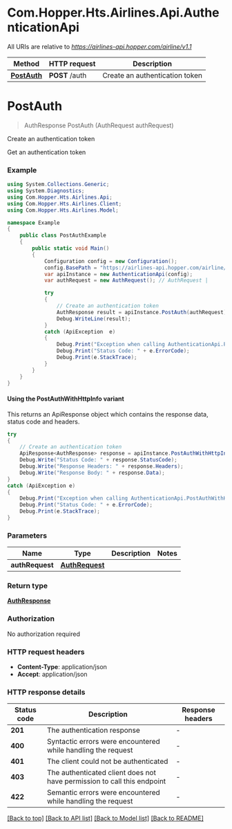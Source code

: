# Com.Hopper.Hts.Airlines.Api.AuthenticationApi

All URIs are relative to *https://airlines-api.hopper.com/airline/v1.1*

| Method | HTTP request | Description |
|--------|--------------|-------------|
| [**PostAuth**](AuthenticationApi.md#postauth) | **POST** /auth | Create an authentication token |

<a id="postauth"></a>
# **PostAuth**
> AuthResponse PostAuth (AuthRequest authRequest)

Create an authentication token

Get an authentication token

### Example
```csharp
using System.Collections.Generic;
using System.Diagnostics;
using Com.Hopper.Hts.Airlines.Api;
using Com.Hopper.Hts.Airlines.Client;
using Com.Hopper.Hts.Airlines.Model;

namespace Example
{
    public class PostAuthExample
    {
        public static void Main()
        {
            Configuration config = new Configuration();
            config.BasePath = "https://airlines-api.hopper.com/airline/v1.1";
            var apiInstance = new AuthenticationApi(config);
            var authRequest = new AuthRequest(); // AuthRequest | 

            try
            {
                // Create an authentication token
                AuthResponse result = apiInstance.PostAuth(authRequest);
                Debug.WriteLine(result);
            }
            catch (ApiException  e)
            {
                Debug.Print("Exception when calling AuthenticationApi.PostAuth: " + e.Message);
                Debug.Print("Status Code: " + e.ErrorCode);
                Debug.Print(e.StackTrace);
            }
        }
    }
}
```

#### Using the PostAuthWithHttpInfo variant
This returns an ApiResponse object which contains the response data, status code and headers.

```csharp
try
{
    // Create an authentication token
    ApiResponse<AuthResponse> response = apiInstance.PostAuthWithHttpInfo(authRequest);
    Debug.Write("Status Code: " + response.StatusCode);
    Debug.Write("Response Headers: " + response.Headers);
    Debug.Write("Response Body: " + response.Data);
}
catch (ApiException e)
{
    Debug.Print("Exception when calling AuthenticationApi.PostAuthWithHttpInfo: " + e.Message);
    Debug.Print("Status Code: " + e.ErrorCode);
    Debug.Print(e.StackTrace);
}
```

### Parameters

| Name | Type | Description | Notes |
|------|------|-------------|-------|
| **authRequest** | [**AuthRequest**](AuthRequest.md) |  |  |

### Return type

[**AuthResponse**](AuthResponse.md)

### Authorization

No authorization required

### HTTP request headers

 - **Content-Type**: application/json
 - **Accept**: application/json


### HTTP response details
| Status code | Description | Response headers |
|-------------|-------------|------------------|
| **201** | The authentication response |  -  |
| **400** | Syntactic errors were encountered while handling the request |  -  |
| **401** | The client could not be authenticated |  -  |
| **403** | The authenticated client does not have permission to call this endpoint |  -  |
| **422** | Semantic errors were encountered while handling the request |  -  |

[[Back to top]](#) [[Back to API list]](../README.md#documentation-for-api-endpoints) [[Back to Model list]](../README.md#documentation-for-models) [[Back to README]](../README.md)

